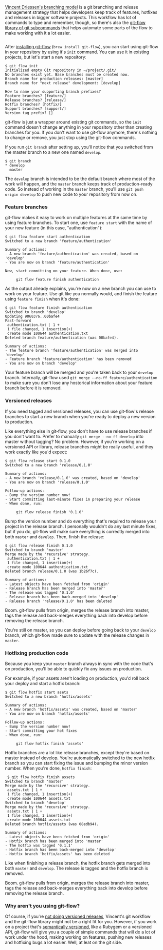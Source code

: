 [Vincent Driessen's branching model](http://nvie.com/posts/a-successful-git-branching-model/) is a git branching and release management strategy that helps developers keep track of features, hotfixes and releases in bigger software projects. This workflow has lot of commands to type and remember, though, so there's also the [git-flow library of git subcommands](https://github.com/nvie/gitflow) that helps automate some parts of the flow to make working with it a lot easier.

<img src="http://jeffkreeftmeijer.com/images/gitflow.png" alt="">

After [installing git-flow](https://github.com/nvie/gitflow/wiki/Installation) (`brew install git-flow`), you can start using git-flow in your repository by using it's `init` command. You can use it in existing projects, but let's start a new repository:

```
$ git flow init
Initialized empty Git repository in ~/project/.git/
No branches exist yet. Base branches must be created now.
Branch name for production releases: [master]
Branch name for "next release" development: [develop]

How to name your supporting branch prefixes?
Feature branches? [feature/]
Release branches? [release/]
Hotfix branches? [hotfix/]
Support branches? [support/]
Version tag prefix? []
```

git-flow is just a wrapper around existing git commands, so the `init` command doesn't change anything in your repository other than creating branches for you. If you don't want to use git-flow anymore, there's nothing to change or remove, you just stop using the git-flow commands.

If you run `git branch` after setting up, you'll notice that you switched from the master branch to a new one named `develop`.

```
$ git branch
* develop
  master
```

The `develop` branch is intended to be the default branch where most of the work will happen, and the `master` branch keeps track of production-ready code. So instead of working in the `master` branch, you'll use `git push origin develop` to push new code to your repository from now on.

### Feature branches

git-flow makes it easy to work on multiple features at the same time by using feature branches. To start one, use `feature start` with the name of your new feature (in this case, "authentication"):

```
$ git flow feature start authentication
Switched to a new branch 'feature/authentication'

Summary of actions:
- A new branch 'feature/authentication' was created, based on 'develop'
- You are now on branch 'feature/authentication'

Now, start committing on your feature. When done, use:

     git flow feature finish authentication
```

As the output already explains, you're now on a new branch you can use to work on your feature.
Use git like you normally would, and finish the feature using `feature finish` when it's done:

```
$ git flow feature finish authentication
Switched to branch 'develop'
Updating 9060376..00bafe4
Fast-forward
 authentication.txt | 1 +
 1 file changed, 1 insertion(+)
 create mode 100644 authentication.txt
Deleted branch feature/authentication (was 00bafe4).

Summary of actions:
- The feature branch 'feature/authentication' was merged into 'develop'
- Feature branch 'feature/authentication' has been removed
- You are now on branch 'develop'
```

Your feature branch will be merged and you're taken back to your `develop` branch. Internally, git-flow used `git merge --no-ff feature/authentication` to make sure you don't lose any hostorical information about your feature branch before it is removed.

### Versioned releases

If you need tagged and versioned releases, you can use git-flow's release branches to start a new branch when you're ready to deploy a new version to production.

Like everything else in git-flow, you don't have to use release branches if you don't want to. Prefer to manually `git merge --no-ff develop` into master without tagging? No problem.
However, if you're working on a versioned API or library, release branches might be really useful, and they work exactly like you'd expect:

``` 
$ git flow release start 0.1.0
Switched to a new branch 'release/0.1.0'

Summary of actions:
- A new branch 'release/0.1.0' was created, based on 'develop'
- You are now on branch 'release/0.1.0'

Follow-up actions:
- Bump the version number now!
- Start committing last-minute fixes in preparing your release
- When done, run:

     git flow release finish '0.1.0'
```

Bump the version number and do everything that's required to release your project in the release branch. I personally wouldn't do any last minute fixes, but if you do, git-flow will make sure everything is correctly merged into both `master` and `develop`.
Then, finish the release:

```
$ git flow release finish 0.1.0
Switched to branch 'master'
Merge made by the 'recursive' strategy.
 authentication.txt | 1 +
 1 file changed, 1 insertion(+)
 create mode 100644 authentication.txt
Deleted branch release/0.1.0 (was 1b26f7c).

Summary of actions:
- Latest objects have been fetched from 'origin'
- Release branch has been merged into 'master'
- The release was tagged '0.1.0'
- Release branch has been back-merged into 'develop'
- Release branch 'release/0.1.0' has been deleted
```

Boom. git-flow pulls from origin, merges the release branch into master, tags the release and back-merges everything back into develop before removing the release branch.

You're still on master, so you can deploy before going back to your `develop` branch, which git-flow made sure to update with the release changes in `master`.

### Hotfixing production code

Because you keep your `master` branch always in sync with the code that's on production, you'll be able to quickly fix any issues on production.

For example, if your assets aren't loading on production, you'd roll back your deploy and start a hotfix branch:

```
$ git flow hotfix start asets
Switched to a new branch 'hotfix/assets'

Summary of actions:
- A new branch 'hotfix/assets' was created, based on 'master'
- You are now on branch 'hotfix/assets'

Follow-up actions:
- Bump the version number now!
- Start committing your hot fixes
- When done, run:

     git flow hotfix finish 'assets'
```

Hotfix branches are a lot like release branches, except they're based on master instead of develop. You're automatically switched to the new hotfix branch so you can start fixing the issue and bumping the minor version number.
When you're done, `hotfix finish`:

```
 $ git flow hotfix finish assets
Switched to branch 'master'
Merge made by the 'recursive' strategy.
 assets.txt | 1 +
 1 file changed, 1 insertion(+)
 create mode 100644 assets.txt
Switched to branch 'develop'
Merge made by the 'recursive' strategy.
 assets.txt | 1 +
 1 file changed, 1 insertion(+)
 create mode 100644 assets.txt
Deleted branch hotfix/assets (was 08edb94).

Summary of actions:
- Latest objects have been fetched from 'origin'
- Hotfix branch has been merged into 'master'
- The hotfix was tagged '0.1.1'
- Hotfix branch has been back-merged into 'develop'
- Hotfix branch 'hotfix/assets' has been deleted
```

Like when finishing a release branch, the hotfix branch gets merged into both `master` and `develop`. The release is tagged and the hotfix branch is removed. 

Boom. git-flow pulls from origin, merges the release branch into master, tags the release and back-merges everything back into develop before removing the release branch.

### Why aren't you using git-flow?

Of course, if you're [not doing versioned releases](http://scottchacon.com/2011/08/31/github-flow.html), Vincent's git workflow and the git-flow library might not be a right fit for you. However, if you work on a project that's [semantically versioned](http://semver.org), like a Rubygem or a versioned API, git-flow will give you a couple of simple commands that will do a lot of work under the hood, making working on features, pushing new releases and hotfixing bugs a lot easier. Well, at leat on the git side.
